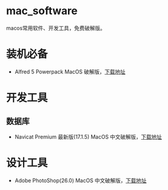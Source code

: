 # mac_software
macos常用软件、开发工具，免费破解版。

# 装机必备

- Alfred 5 Powerpack MacOS 破解版，[下载地址](https://cgfw.top/alfred5.html)

# 开发工具

## 数据库

- Navicat Premium 最新版(17.1.5) MacOS 中文破解版，[下载地址](https://cgfw.top/navicatApp.html)

# 设计工具

- Adobe PhotoShop(26.0) MacOS 中文破解版，[下载地址](https://cgfw.top/photoshop.html)

